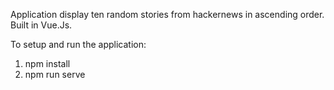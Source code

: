 Application display ten random stories from hackernews in ascending order. Built in Vue.Js.

To setup and run the application: 

1. npm install
2. npm run serve


